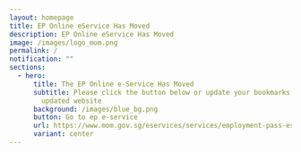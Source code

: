 ```yaml
---
layout: homepage
title: EP Online eService Has Moved
description: EP Online eService Has Moved
image: /images/logo_mom.png
permalink: /
notification: ""
sections:
  - hero:
      title: The EP Online e-Service Has Moved
      subtitle: Please click the button below or update your bookmarks to access our
        updated website
      background: /images/blue_bg.png
      button: Go to ep e-service
      url: https://www.mom.gov.sg/eservices/services/employment-pass-eservice
      variant: center
---
```

